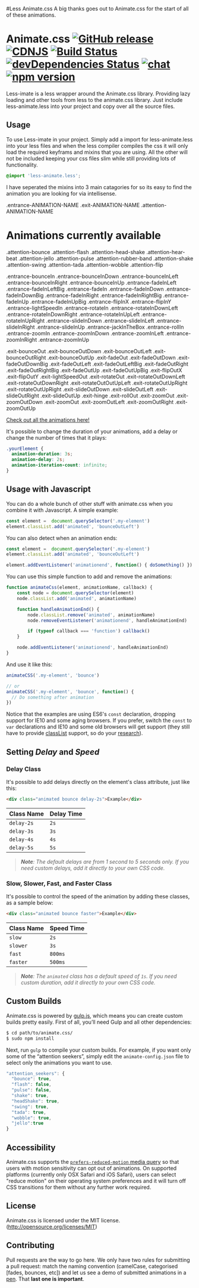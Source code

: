 #Less Animate.css
A big thanks goes out to Animate.css for the start of all of these animations. 

# Animate.css [![GitHub release](https://img.shields.io/github/release/daneden/animate.css.svg)](https://github.com/daneden/animate.css/releases) [![CDNJS](https://img.shields.io/cdnjs/v/animate.css.svg)](https://cdnjs.com/libraries/animate.css) [![Build Status](https://travis-ci.com/daneden/animate.css.svg?branch=master)](https://travis-ci.com/daneden/animate.css) [![devDependencies Status](https://david-dm.org/daneden/animate.css/dev-status.svg)](https://david-dm.org/daneden/animate.css?type=dev) [![chat](https://img.shields.io/badge/chat-gitter-green.svg)](https://gitter.im/animate-css/Lobby) [![npm version](https://badge.fury.io/js/animate.css.svg)](https://www.npmjs.com/package/animate.css)

Less-imate is a less wrapper around the Animate.css library. Providing lazy loading and other tools from less to the animate.css library. Just include less-animate.less into your project and copy over all the source files.

## Usage

To use Less-imate in your project. Simply add a import for less-animate.less into your less files and when the less compiler compiles the css it will only load the required keyframs and mixins that you are using. All the other will not be included keeping your css files slim while still providing lots of functionality. 

```css  
@import 'less-animate.less';
```
I have seperated the mixins into 3 main catagories for so its easy to find the animation you are looking for via intellisense. 

.entrance-ANIMATION-NAME 
.exit-ANIMATION-NAME
.attention-ANIMATION-NAME

# Animations currently available

.attention-bounce
.attention-flash
.attention-head-shake
.attention-hear-beat
.attention-jello
.attention-pulse
.attention-rubber-band
.attention-shake
.attention-swing
.attention-tada
.attention-wobble
.attention-flip

.entrance-bounceIn
.entrance-bounceInDown
.entrance-bounceInLeft
.entrance-bounceInRight
.entrance-bounceInUp
.entrance-fadeInLeft
.entrance-fadeInLeftBig
.entrance-fadeIn
.entrance-fadeInDown
.entrance-fadeInDownBig
.entrance-fadeInRight
.entrance-fadeInRightBig
.entrance-fadeInUp
.entrance-fadeInUpBig
.entrance-flipInX
.entrance-flipInY
.entrance-lightSpeedIn
.entrance-rotateIn
.entrance-rotateInDownLeft
.entrance-rotateInDownRight
.entrance-rotateInUpLeft
.entrance-rotateInUpRight
.entrance-slideInDown
.entrance-slideInLeft
.entrance-slideInRight
.entrance-slideInUp
.entrance-jackInTheBox
.entrance-rollIn
.entrance-zoomIn
.entrance-zoomInDown
.entrance-zoomInLeft
.entrance-zoomInRight
.entrance-zoomInUp


.exit-bounceOut
.exit-bounceOutDown
.exit-bounceOutLeft
.exit-bounceOutRight
.exit-bounceOutUp
.exit-fadeOut
.exit-fadeOutDown
.exit-fadeOutDownBig
.exit-fadeOutLeft
.exit-fadeOutLeftBig
.exit-fadeOutRight
.exit-fadeOutRightBig
.exit-fadeOutUp
.exit-fadeOutUpBig
.exit-flipOutX
.exit-flipOutY
.exit-lightSpeedOut
.exit-rotateOut
.exit-rotateOutDownLeft
.exit-rotateOutDownRight
.exit-rotateOutOutUpLeft
.exit-rotateOutUpRight
.exit-rotateOutUpRight
.exit-slideOutDown
.exit-slideOutLeft
.exit-slideOutRight
.exit-slideOutUp
.exit-hinge
.exit-rollOut
.exit-zoomOut
.exit-zoomOutDown
.exit-zoomOut
.exit-zoomOutLeft
.exit-zoomOutRight
.exit-zoomOutUp







[Check out all the animations here!](https://daneden.github.io/animate.css/)

It's possible to change the duration of your animations, add a delay or change the number of times that it plays:

```css
.yourElement {
  animation-duration: 3s;
  animation-delay: 2s;
  animation-iteration-count: infinite;
}
```

## Usage with Javascript

You can do a whole bunch of other stuff with animate.css when you combine it with Javascript. A simple example:

```javascript
const element =  document.querySelector('.my-element')
element.classList.add('animated', 'bounceOutLeft')
```

You can also detect when an animation ends:

```javascript
const element =  document.querySelector('.my-element')
element.classList.add('animated', 'bounceOutLeft')

element.addEventListener('animationend', function() { doSomething() })
```

You can use this simple function to add and remove the animations:

```javascript
function animateCss(element, animationName, callback) {
    const node = document.querySelector(element)
    node.classList.add('animated', animationName)

    function handleAnimationEnd() {
        node.classList.remove('animated', animationName)
        node.removeEventListener('animationend', handleAnimationEnd)

        if (typeof callback === 'function') callback()
    }

    node.addEventListener('animationend', handleAnimationEnd)
}
```

And use it like this:

```javascript
animateCSS('.my-element', 'bounce')

// or
animateCSS('.my-element', 'bounce', function() {
  // Do something after animation
})
```

Notice that the examples are using ES6's `const` declaration, dropping support for IE10 and some aging browsers. If you prefer, switch the `const` to `var` declarations and IE10 and some old browsers will get support (they still have to provide [classList](https://developer.mozilla.org/en-US/docs/Web/API/Element/classList) support, so do your [research](https://caniuse.com/#feat=classlist)).

## Setting _Delay_ and _Speed_

### Delay Class

It's possible to add delays directly on the element's class attribute, just like this:

```html
<div class="animated bounce delay-2s">Example</div>
```

| Class Name | Delay Time |
| ---------- | ---------- |
| `delay-2s` | `2s`       |
| `delay-3s` | `3s`       |
| `delay-4s` | `4s`       |
| `delay-5s` | `5s`       |

> _**Note**: The default delays are from 1 second to 5 seconds only. If you need custom delays, add it directly to your own CSS code._

### Slow, Slower, Fast, and Faster Class

It's possible to control the speed of the animation by adding these classes, as a sample below:

```html
<div class="animated bounce faster">Example</div>
```

| Class Name | Speed Time |
| ---------- | ---------- |
| `slow`     | `2s`       |
| `slower`   | `3s`       |
| `fast`     | `800ms`    |
| `faster`   | `500ms`    |

> _**Note**: The `animated` class has a default speed of `1s`. If you need custom duration, add it directly to your own CSS code._

## Custom Builds

Animate.css is powered by [gulp.js](http://gulpjs.com/), which means you can create custom builds pretty easily. First of all, you’ll need Gulp and all other dependencies:

```sh
$ cd path/to/animate.css/
$ sudo npm install
```

Next, run `gulp` to compile your custom builds. For example, if you want only some of the “attention seekers”, simply edit the `animate-config.json` file to select only the animations you want to use.

```javascript
"attention_seekers": {
  "bounce": true,
  "flash": false,
  "pulse": false,
  "shake": true,
  "headShake": true,
  "swing": true,
  "tada": true,
  "wobble": true,
  "jello":true
}
```

## Accessibility

Animate.css supports the [`prefers-reduced-motion` media query](https://webkit.org/blog/7551/responsive-design-for-motion/) so that users with motion sensitivity can opt out of animations. On supported platforms (currently only OSX Safari and iOS Safari), users can select "reduce motion" on their operating system preferences and it will turn off CSS transitions for them without any further work required.

## License

Animate.css is licensed under the MIT license. (http://opensource.org/licenses/MIT)

## Contributing

Pull requests are the way to go here. We only have two rules for submitting a pull request: match the naming convention (camelCase, categorised [fades, bounces, etc]) and let us see a demo of submitted animations in a [pen](http://codepen.io). That **last one is important**.
